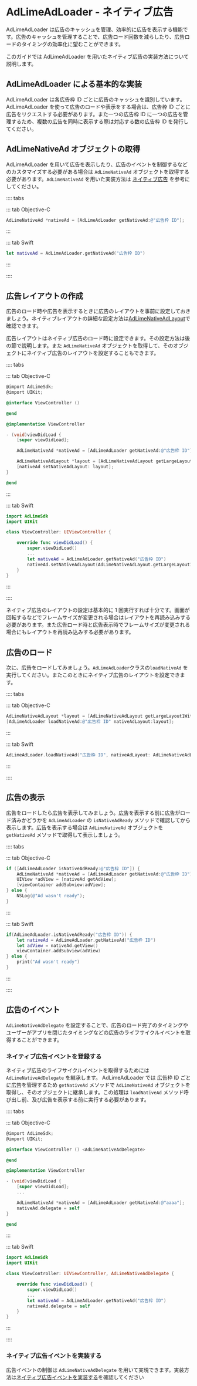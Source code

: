 # AdLimeAdLoader - ネイティブ広告  

AdLimeAdLoader は広告のキャッシュを管理、効率的に広告を表示する機能です。広告のキャッシュを管理することで、広告ロード回数を減らしたり、広告ロードのタイミングの効率化に望むことができます。

このガイドでは AdLimeAdLoader を用いたネイティブ広告の実装方法について説明します。

## AdLimeAdLoader による基本的な実装  

AdLimeAdLoader は各広告枠 ID ごとに広告のキャッシュを識別しています。AdLimeAdLoader を使って広告のロードや表示をする場合は、広告枠 ID ごとに広告をリクエストする必要があります。また一つの広告枠 ID に一つの広告を管理するため、複数の広告を同時に表示する際は対応する数の広告枠 ID を発行してください。

## AdLimeNativeAd オブジェクトの取得  

AdLimeAdLoader を用いて広告を表示したり、広告のイベントを制御するなどのカスタマイズする必要がある場合は `AdLimeNativeAd` オブジェクトを取得する必要があります。`AdLimeNativeAd` を用いた実装方法は [ネイティブ広告](./native.md) を参考にしてください。

:::: tabs

::: tab Objective-C

```objectivec
AdLimeNativeAd *nativeAd = [AdLimeAdLoader getNativeAd:@"広告枠 ID"];
```

:::

::: tab Swift

```swift
let nativeAd = AdLimeAdLoader.getNativeAd("広告枠 ID")
```

:::

::::

## 広告レイアウトの作成

広告のロード時や広告を表示するときに広告のレイアウトを事前に設定しておきましょう。ネイティブレイアウトの詳細な設定方法は[AdLimeNativeAdLayout](./native.md#広告レイアウトの作成)で確認できます。

広告レイアウトはネイティブ広告のロード時に設定できます。その設定方法は後の節で説明します。また `AdLimeNativeAd` オブジェクトを取得して、そのオブジェクトにネイティブ広告のレイアウトを設定することもできます。


:::: tabs

::: tab Objective-C

```objectivec
@import AdLimeSdk;
@import UIKit;

@interface ViewController ()

@end

@implementation ViewController

- (void)viewDidLoad {
    [super viewDidLoad];

    AdLimeNativeAd *nativeAd = [AdLimeAdLoader getNativeAd:@"広告枠 ID"];

    AdLimeNativeAdLayout *layout = [AdLimeNativeAdLayout getLargeLayout1WithWidth:(CGFloat) width];
    [nativeAd setNativeAdLayout: layout];
}

@end
```

:::

::: tab Swift

```swift
import AdLimeSdk
import UIKit

class ViewController: UIViewController {

    override func viewDidLoad() {
        super.viewDidLoad()
        ...
        let nativeAd = AdLimeAdLoader.getNativeAd("広告枠 ID")
        nativeAd.setNativeAdLayout(AdLimeNativeAdLayout.getLargeLayout1(withWidth: width))
    }
}
```

:::

::::


ネイティブ広告のレイアウトの設定は基本的に 1 回実行すれば十分です。画面が回転するなどでフレームサイズが変更される場合はレイアウトを再読み込みする必要があります。また広告ロード時と広告表示時でフレームサイズが変更される場合にもレイアウトを再読み込みする必要があります。

## 広告のロード  

次に、広告をロードしてみましょう。`AdLimeAdLoader`クラスの`loadNativeAd` を実行してください。またこのときにネイティブ広告のレイアウトを設定できます。

:::: tabs

::: tab Objective-C

```objectivec
AdLimeNativeAdLayout *layout = [AdLimeNativeAdLayout getLargeLayout1WithWidth:(CGFloat) width];
[AdLimeAdLoader loadNativeAd:@"広告枠 ID" nativeAdLayout:layout];
```

:::

::: tab Swift

```swift
AdLimeAdLoader.loadNativeAd("広告枠 ID", nativeAdLayout: AdLimeNativeAdLayout.getLargeLayout1(withWidth: width))
```

:::

::::

## 広告の表示  

広告をロードしたら広告を表示してみましょう。広告を表示する前に広告がロード済みかどうかを `AdLimeAdLoader` の `isNativeAdReady` メソッドで確認してから表示します。広告を表示する場合は `AdLimeNativeAd` オブジェクトを `getNativeAd` メソッドで取得して表示しましょう。

:::: tabs

::: tab Objective-C

```objectivec
if ([AdLimeAdLoader isNativeAdReady:@"広告枠 ID"]) {
    AdLimeNativeAd *nativeAd = [AdLimeAdLoader getNativeAd:@"広告枠 ID"];
    UIView *adView = [nativeAd getAdView];
    [viewContainer addSubview:adView];
} else {
    NSLog(@"Ad wasn't ready");
}
```

:::

::: tab Swift

```swift
if(AdLimeAdLoader.isNativeAdReady("広告枠 ID")) {
    let nativeAd = AdLimeAdLoader.getNativeAd("広告枠 ID")
    let adView = nativeAd.getView()
    viewContainer.addSubview(adView)
} else {
    print("Ad wasn't ready")
}
```

:::

::::

## 広告のイベント  

`AdLimeNativeAdDelegate` を設定することで、広告のロード完了のタイミングやユーザーがアプリを閉じたタイミングなどの広告のライフサイクルイベントを取得することができます。

### ネイティブ広告イベントを登録する  

ネイティブ広告のライフサイクルイベントを取得するためには `AdLimeNativeAdDelegate` を継承します。 AdLimeAdLoader では 広告枠 ID ごとに広告を管理するため `getNativeAd` メソッドで `AdLimeNativeAd` オブジェクトを取得し、そのオブジェクトに継承します。この処理は `loadNativeAd` メソッド呼び出し前、及び広告を表示する前に実行する必要があります。

:::: tabs

::: tab Objective-C

```objectivec
@import AdLimeSdk;
@import UIKit;

@interface ViewController () <AdLimeNativeAdDelegate>

@end

@implementation ViewController

- (void)viewDidLoad {
    [super viewDidLoad];
    ...

    AdLimeNativeAd *nativeAd = [AdLimeAdLoader getNativeAd:@"aaaa"];
    nativeAd.delegate = self
}

@end
```

:::

::: tab Swift

```swift
import AdLimeSdk
import UIKit

class ViewController: UIViewController, AdLimeNativeAdDelegate {

    override func viewDidLoad() {
        super.viewDidLoad()
        ...
        let nativeAd = AdLimeAdLoader.getNativeAd("広告枠 ID")
        nativeAd.delegate = self
    }
}
```

:::

::::


### ネイティブ広告イベントを実装する
広告イベントの制御は `AdLimeNativeAdDelegate` を用いて実現できます。実装方法は[ネイティブ広告イベントを実装する](./native.md#ネイティブ広告イベントを実装する)を確認してください
